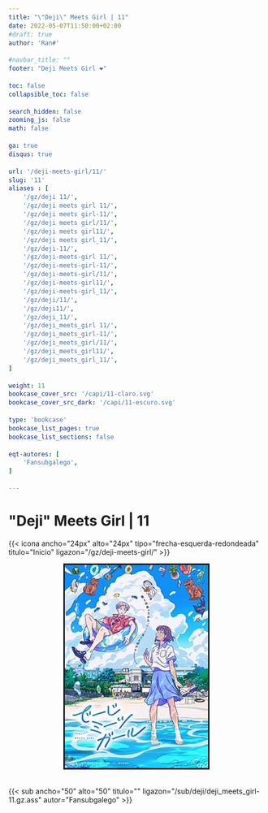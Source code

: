 ```yaml
---
title: "\"Deji\" Meets Girl | 11"
date: 2022-05-07T11:50:00+02:00
#draft: true
author: 'Ran#'

#navbar_title: ""
footer: "Deji Meets Girl ❤️"

toc: false
collapsible_toc: false

search_hidden: false
zooming_js: false
math: false

ga: true
disqus: true

url: '/deji-meets-girl/11/'
slug: '11'
aliases : [
    '/gz/deji 11/',
    '/gz/deji meets girl 11/',
    '/gz/deji meets girl-11/',
    '/gz/deji meets girl/11/',
    '/gz/deji meets girl11/',
    '/gz/deji meets girl_11/',
    '/gz/deji-11/',
    '/gz/deji-meets-girl 11/',
    '/gz/deji-meets-girl-11/',
    '/gz/deji-meets-girl/11/',
    '/gz/deji-meets-girl11/',
    '/gz/deji-meets-girl_11/',
    '/gz/deji/11/',
    '/gz/deji11/',
    '/gz/deji_11/',
    '/gz/deji_meets_girl 11/',
    '/gz/deji_meets_girl-11/',
    '/gz/deji_meets_girl/11/',
    '/gz/deji_meets_girl11/',
    '/gz/deji_meets_girl_11/',
]

weight: 11
bookcase_cover_src: '/capi/11-claro.svg'
bookcase_cover_src_dark: '/capi/11-escuro.svg'

type: 'bookcase'
bookcase_list_pages: true
bookcase_list_sections: false

eqt-autores: [
    'Fansubgalego',
]

---
```


# "Deji" Meets Girl | 11

{{< icona ancho="24px" alto="24px" tipo="frecha-esquerda-redondeada" titulo="Inicio" ligazon="/gz/deji-meets-girl/" >}}

<div style="text-align: center">
    <img style="border: 3px solid currentColor" height=400 title="deji meets girl" alt="deji meets girl" src="/portada/deji_meets_girl.jpg">
</div>

<br>

{{< sub ancho="50" alto="50" titulo="" ligazon="/sub/deji/deji_meets_girl-11.gz.ass" autor="Fansubgalego" >}}
